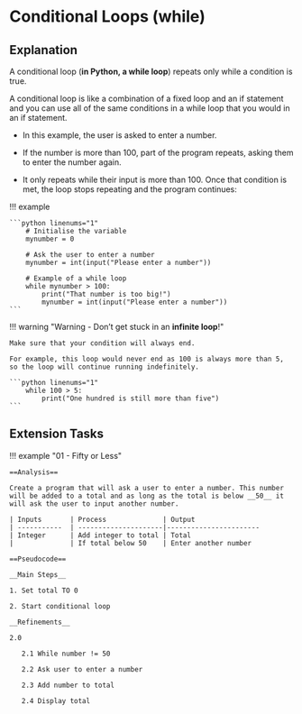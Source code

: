 # Conditional Loops (while)

## Explanation

A conditional loop (__in Python, a while loop__) repeats only while a condition is true. 

A conditional loop is like a combination of a fixed loop and an if statement and you can use all of the same conditions in a while loop that you would in an if statement.

* In this example, the user is asked to enter a number. 

* If the number is more than 100, part of the program repeats, asking them to enter the number again. 

* It only repeats while their input is more than 100. Once that condition is met, the loop stops repeating and the program continues:

!!! example

	```python linenums="1"
		# Initialise the variable
		mynumber = 0
		
		# Ask the user to enter a number
		mynumber = int(input("Please enter a number"))
		
		# Example of a while loop
		while mynumber > 100:
			print("That number is too big!")
			mynumber = int(input("Please enter a number"))
	```

!!! warning "Warning - Don’t get stuck in an __infinite loop__!"

	Make sure that your condition will always end.
	
	For example, this loop would never end as 100 is always more than 5, so the loop will continue running indefinitely.

	```python linenums="1"
		while 100 > 5:
			print("One hundred is still more than five")
	```

## Extension Tasks

!!! example "01 - Fifty or Less"

    ==Analysis==
	
	Create a program that will ask a user to enter a number. This number will be added to a total and as long as the total is below __50__ it will ask the user to input another number.
		
	| Inputs       | Process              | Output
	| -----------  | ---------------------|-----------------------
	| Integer      | Add integer to total | Total
	|              | If total below 50    | Enter another number
		
    ==Pseudocode==

    __Main Steps__
		
	1. Set total TO 0 
	
	2. Start conditional loop
    
    __Refinements__
    
	2.0
 
	   2.1 While number != 50
 
	   2.2 Ask user to enter a number
 
	   2.3 Add number to total
 
	   2.4 Display total
	
		
